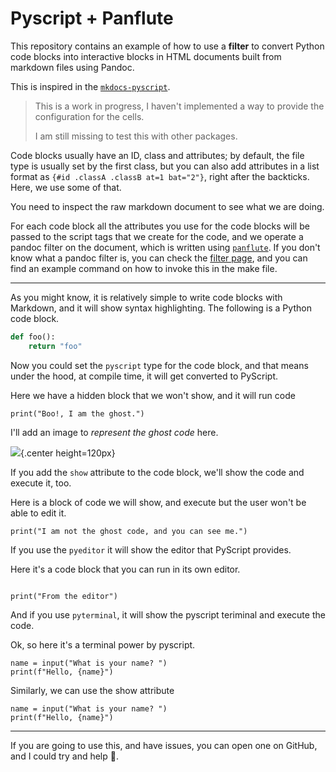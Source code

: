 # Pyscript + Panflute

This repository contains an example of how to use a **filter** to convert Python code blocks into interactive blocks in HTML documents built from markdown files using Pandoc.

This is inspired in the [`mkdocs-pyscript`](https://github.com/jeffersglass/mkdocs-pyscript).

> This is a work in progress, I haven't implemented a way to provide the configuration for the cells.
> 
> I am still missing to test this with other packages.

Code blocks usually have an ID, class and attributes; by default, the file type is usually set by the first class, but you can also add attributes in a list format as `{#id .classA .classB at=1 bat="2"}`, right after the backticks. Here, we use some of that.

You need to inspect the raw markdown document to see what we are doing.


For each code block all the attributes you use for the code blocks will be passed to the script tags that we create for the code, and we operate a pandoc filter on the document, which is written using [`panflute`](https://github.com/sergiocorreia/panflute/). If you don't know what a pandoc filter is, you can check the [filter page](https://pandoc.org/filters.html), and you can find an example command on how to invoke this in the make file.


----

As you might know, it is relatively simple to write code blocks with Markdown, and it will show syntax highlighting. The following is a Python code block.

```python
def foo():
    return "foo"
```

Now you could set the `pyscript` type for the code block, and that means under the hood, at compile time, it will get converted to PyScript.

Here we have a hidden block that we won't show, and it will run code

```pyscript
print("Boo!, I am the ghost.")
```

I'll add an image to _represent the ghost code_ here.

![](/ghost.png){.center height=120px}

<style>
.center {
  display: block;
  margin-left: auto;
  margin-right: auto;
}
</style>

If you add the `show` attribute to the code block, we'll show the code and execute it, too.

Here is a block of code we will show, and execute but the user won't be able to edit it.

```{.pyscript show=""}
print("I am not the ghost code, and you can see me.")
```

If you use the `pyeditor` it will show the editor that PyScript provides.

Here it's a code block that you can run in its own editor.

```pyeditor

print("From the editor")

```

And if you use `pyterminal`, it will show the pyscript teriminal and execute the code.

Ok, so here it's a terminal power by pyscript.

```pyterminal
name = input("What is your name? ")
print(f"Hello, {name}")
```

Similarly, we can use the show attribute

```{.pyterminal show=""}
name = input("What is your name? ")
print(f"Hello, {name}")
```


----

If you are going to use this, and have issues, you can open one on GitHub, and I could try and help 🤠.


